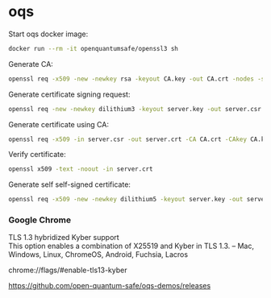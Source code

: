 # oqs


Start oqs docker image:
```bash
docker run --rm -it openquantumsafe/openssl3 sh
```

Generate CA:
```bash
openssl req -x509 -new -newkey rsa -keyout CA.key -out CA.crt -nodes -subj "/CN=Post-Quantum CA" -days 365
```

Generate certificate signing request:
```bash
openssl req -new -newkey dilithium3 -keyout server.key -out server.csr -nodes -subj "/CA=localhost" -addext "subjectAltName = DNS:localhost"
```

Generate certificate using CA:
```bash
openssl req -x509 -in server.csr -out server.crt -CA CA.crt -CAkey CA.key -days 365 -copy_extensions copy
```

Verify certificate:
```bash
openssl x509 -text -noout -in server.crt
```

Generate self self-signed certificate:
```bash
openssl req -x509 -new -newkey dilithium5 -keyout server.key -out server.crt -nodes -days 365 -subj "/CN=Post-Quantum CA"
```


### Google Chrome

TLS 1.3 hybridized Kyber support \
This option enables a combination of X25519 and Kyber in TLS 1.3. – Mac, Windows, Linux, ChromeOS, Android, Fuchsia, Lacros

chrome://flags/#enable-tls13-kyber

https://github.com/open-quantum-safe/oqs-demos/releases


